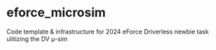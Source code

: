 # eforce_microsim
Code template &amp; infrastructure for 2024 eForce Driverless newbie task ulitizing the DV μ-sim
